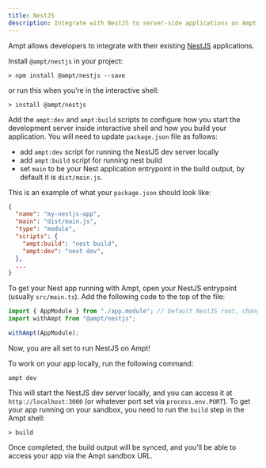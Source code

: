 ```yaml
---
title: NestJS
description: Integrate with NestJS to server-side applications on Ampt.
---
```


Ampt allows developers to integrate with their existing [NestJS](https://docs.nestjs.com/) applications.

Install `@ampt/nestjs` in your project:

```terminal title=Terminal
> npm install @ampt/nestjs --save
```

or run this when you’re in the interactive shell:

```terminal title=Terminal
> install @ampt/nestjs
```

Add the `ampt:dev` and `ampt:build` scripts to configure how you start the development server inside interactive shell and how you build your application. You will need to update `package.json` file as follows:

- add `ampt:dev` script for running the NestJS dev server locally
- add `ampt:build` script for running nest build
- set `main` to be your Nest application entrypoint in the build output, by default it is `dist/main.js`.

This is an example of what your `package.json` should look like:

```json title=package.json, copy=false
{
  "name": "my-nestjs-app",
  "main": "dist/main.js",
  "type": "module",
  "scripts": {
    "ampt:build": "nest build",
    "ampt:dev": "next dev",
  },
  ...
}
```

To get your Nest app running with Ampt, open your NestJS entrypoint (usually `src/main.ts`). Add the following code to the top of the file:

```javascript header=false
import { AppModule } from "./app.module"; // Default NestJS root, change if needed
import withAmpt from "@ampt/nestjs";

withAmpt(AppModule);
```

Now, you are all set to run NestJS on Ampt!

To work on your app locally, run the following command:

```terminal title=Terminal
ampt dev
```

This will start the NestJS dev server locally, and you can access it at `http://localhost:3000` (or whatever port set via `process.env.PORT`).
To get your app running on your sandbox, you need to run the `build` step in the Ampt shell:

```terminal title=Terminal
> build
```

Once completed, the build output will be synced, and you'll be able to access your app via the Ampt sandbox URL.
